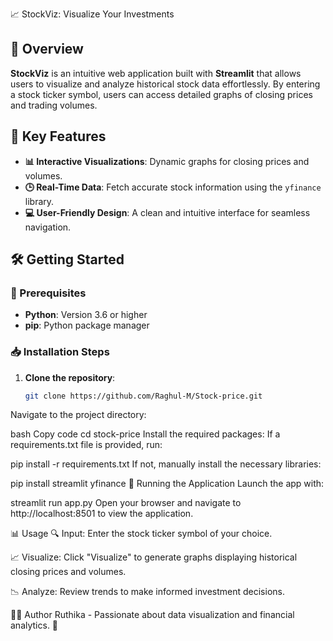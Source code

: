
 📈 StockViz: Visualize Your Investments


## 🌟 Overview
**StockViz** is an intuitive web application built with **Streamlit** that allows users to visualize and analyze historical stock data effortlessly. By entering a stock ticker symbol, users can access detailed graphs of closing prices and trading volumes.

## 🚀 Key Features
- **📊 Interactive Visualizations**: Dynamic graphs for closing prices and volumes.
- **🕒 Real-Time Data**: Fetch accurate stock information using the `yfinance` library.
- **💻 User-Friendly Design**: A clean and intuitive interface for seamless navigation.

## 🛠️ Getting Started

### 🔧 Prerequisites
- **Python**: Version 3.6 or higher
- **pip**: Python package manager

### 📥 Installation Steps
1. **Clone the repository**:
   ```bash
   git clone https://github.com/Raghul-M/Stock-price.git
Navigate to the project directory:

bash
Copy code
cd stock-price
Install the required packages: If a requirements.txt file is provided, run:


pip install -r requirements.txt
If not, manually install the necessary libraries:


pip install streamlit yfinance
🏃 Running the Application
Launch the app with:


streamlit run app.py
Open your browser and navigate to http://localhost:8501 to view the application.

📊 Usage
🔍 Input: Enter the stock ticker symbol of your choice.

📈 Visualize: Click "Visualize" to generate graphs displaying historical closing prices and volumes.

📉 Analyze: Review trends to make informed investment decisions.

👩‍💻 Author
Ruthika - Passionate about data visualization and financial analytics. 🌟
